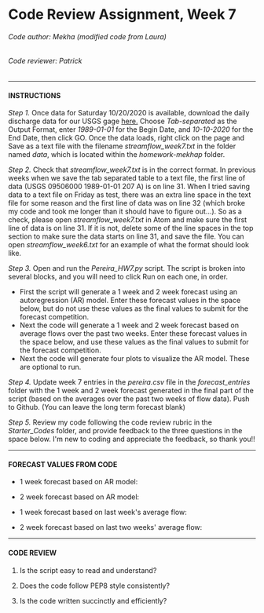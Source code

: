 # Code Review Assignment, Week 7
###### Code author: Mekha (modified code from Laura)
###### Code reviewer: Patrick

---
#### INSTRUCTIONS

*Step 1.* Once data for Saturday 10/20/2020 is available, download the daily discharge data for our USGS gage [here.](https://waterdata.usgs.gov/nwis/dv/?site_no=09506000&agency_cd=USGS) Choose *Tab-separated* as the Output Format, enter *1989-01-01* for the Begin Date, and *10-10-2020* for the End Date, then click GO. Once the data loads, right click on the page and Save as a text file with the filename *streamflow_week7.txt* in the folder named *data*, which is located within the *homework-mekhap* folder.

*Step 2.* Check that *streamflow_week7.txt* is in the correct format. In previous weeks when we save the tab separated table to a text file, the first line of data (USGS	09506000	1989-01-01	207	A) is on line 31. When I tried saving data to a text file on Friday as test, there was an extra line space in the text file for some reason and the first line of data was on line 32 (which broke my code and took me longer than it should have to figure out...). So as a check, please open *streamflow_week7.txt* in Atom and make sure the first line of data is on line 31. If it is not, delete some of the line spaces in the top section to make sure the data starts on line 31, and save the file. You can open *streamflow_week6.txt* for an example of what the format should look like.

*Step 3.* Open and run the *Pereira_HW7.py* script. The script is broken into several blocks, and you will need to click Run on each one, in order.
* First the script will generate a 1 week and 2 week forecast using an autoregression (AR) model. Enter these forecast values in the space below, but do not use these values as the final values to submit for the forecast competition.
* Next the code will generate a 1 week and 2 week forecast based on average flows over the past two weeks. Enter these forecast values in the space below, and use these values as the final values to submit for the forecast competition.
* Next the code will generate four plots to visualize the AR model. These are optional to run.

*Step 4.* Update week 7 entries in the *pereira.csv* file in the *forecast_entries* folder with the 1 week and 2 week forecast generated in the final part of the script (based on the averages over the past two weeks of flow data). Push to Github. (You can leave the long term forecast blank)

*Step 5.* Review my code following the code review rubric in the *Starter_Codes* folder, and provide feedback to the three questions in the space below. I'm new to coding and appreciate the feedback, so thank you!!

---
#### FORECAST VALUES FROM CODE

* 1 week forecast based on AR model:
* 2 week forecast based on AR model:


* 1 week forecast based on last week's average flow:
* 2 week forecast based on last two weeks' average flow:

---
#### CODE REVIEW

1. Is the script easy to read and understand?


2. Does the code follow PEP8 style consistently?


3. Is the code written succinctly and efficiently?
